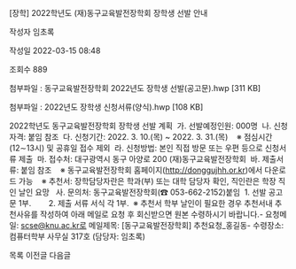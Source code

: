 [장학] 2022학년도 (재)동구교육발전장학회 장학생 선발 안내



작성자
임초록


작성일
2022-03-15 08:48


조회수
889


첨부파일 : 동구교육발전장학회 2022년도 장학생 선발(공고문).hwp [311 KB]  

첨부파일 : 2022년도 장학생 신청서류(양식).hwp [108 KB]


﻿2022학년도 동구교육발전장학회 장학생 선발 계획  가. 선발예정인원: 000명  나. 신청자격: 붙임 참조  다. 신청기간: 2022. 3. 10.(목) ~ 2022. 3. 31.(목)    ※ 점심시간(12∼13시) 및 공휴일 접수 제외  라. 신청방법: 본인 직접 방문 또는 우편 등으로 신청서류 제출  마. 접수처: 대구광역시 동구 아양로 200 (재)동구교육발전장학회  바. 제출서류: 붙임 참조    ※ 동구교육발전장학회 홈페이지(http://donggujhh.or.kr)에서 다운로드 가능    ※ 추천서: 장학담당자란은 학과(부) 또는 대학 담당자 확인, 직인란은 학장 직인 날인 요망   사. 문의처: 동구교육발전장학회(☎ 053-662-2152)붙임  1. 선발 공고문 1부.        2. 제출 서류 서식 각 1부.  ※ 추천서 학부 날인이 필요한 경우 추천서내 추천사유를 작성하여 아래 메일로 요청 후 회신받으면 원본 수령하시기 바랍니다.- 요청메일: scse@knu.ac.kr로 메일제목: [동구교육발전장학회] 추천요청\_홍길동- 수령장소: 컴퓨터학부 사무실 317호 (담당자: 임초록)





목록
이전글
다음글




